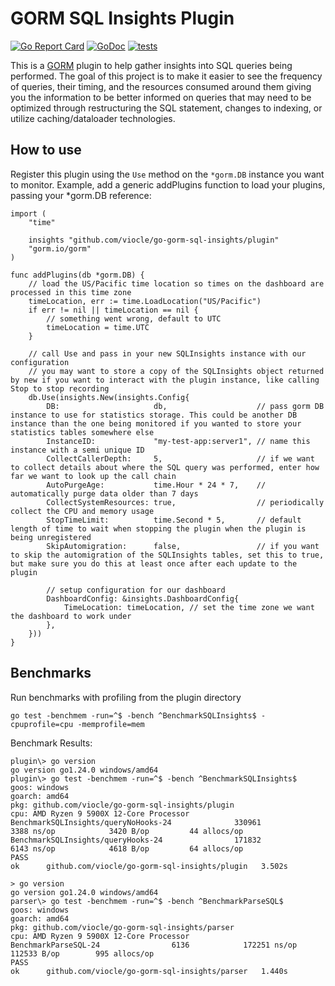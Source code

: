# GORM SQL Insights Plugin
[![Go Report Card](https://goreportcard.com/badge/github.com/viocle/go-gorm-sql-insights)](https://goreportcard.com/report/github.com/viocle/go-gorm-sql-insights) 
[![GoDoc](https://godoc.org/github.com/viocle/go-gorm-sql-insights?status.svg)](https://godoc.org/github.com/viocle/go-gorm-sql-insights)
[![tests](https://github.com/viocle/go-gorm-sql-insights/actions/workflows/tests.yml/badge.svg)](https://github.com/viocle/go-gorm-sql-insights/actions/workflows/tests.yml)

This is a [GORM](https://gorm.io/index.html) plugin to help gather insights into SQL queries being performed. The goal of this project is to make it easier to see the frequency of queries, their timing, and the resources consumed around them giving you the information to be better informed on queries that may need to be optimized through restructuring the SQL statement, changes to indexing, or utilize caching/dataloader technologies.

## How to use
Register this plugin using the `Use` method on the `*gorm.DB` instance you want to monitor. Example, add a generic addPlugins function to load your plugins, passing your *gorm.DB reference:
```
import (
	"time"

	insights "github.com/viocle/go-gorm-sql-insights/plugin"
	"gorm.io/gorm"
)

func addPlugins(db *gorm.DB) {
	// load the US/Pacific time location so times on the dashboard are processed in this time zone
	timeLocation, err := time.LoadLocation("US/Pacific")
	if err != nil || timeLocation == nil {
		// something went wrong, default to UTC
		timeLocation = time.UTC
	}

	// call Use and pass in your new SQLInsights instance with our configuration
	// you may want to store a copy of the SQLInsights object returned by new if you want to interact with the plugin instance, like calling Stop to stop recording
	db.Use(insights.New(insights.Config{
		DB:                     db,                    // pass gorm DB instance to use for statistics storage. This could be another DB instance than the one being monitored if you wanted to store your statistics tables somewhere else
		InstanceID:             "my-test-app:server1", // name this instance with a semi unique ID
		CollectCallerDepth:     5,                     // if we want to collect details about where the SQL query was performed, enter how far we want to look up the call chain
		AutoPurgeAge:           time.Hour * 24 * 7,    // automatically purge data older than 7 days
		CollectSystemResources: true,                  // periodically collect the CPU and memory usage
		StopTimeLimit:          time.Second * 5,       // default length of time to wait when stopping the plugin when the plugin is being unregistered
		SkipAutomigration:      false,                 // if you want to skip the automigration of the SQLInsights tables, set this to true, but make sure you do this at least once after each update to the plugin

		// setup configuration for our dashboard
		DashboardConfig: &insights.DashboardConfig{
			TimeLocation: timeLocation, // set the time zone we want the dashboard to work under
		},
	}))
}
```

## Benchmarks
Run benchmarks with profiling from the plugin directory
```
go test -benchmem -run=^$ -bench ^BenchmarkSQLInsights$ -cpuprofile=cpu -memprofile=mem
```
Benchmark Results:
```
plugin\> go version
go version go1.24.0 windows/amd64
plugin\> go test -benchmem -run=^$ -bench ^BenchmarkSQLInsights$
goos: windows
goarch: amd64
pkg: github.com/viocle/go-gorm-sql-insights/plugin
cpu: AMD Ryzen 9 5900X 12-Core Processor
BenchmarkSQLInsights/queryNoHooks-24              330961              3388 ns/op            3420 B/op         44 allocs/op
BenchmarkSQLInsights/queryHooks-24                171832              6143 ns/op            4618 B/op         64 allocs/op
PASS
ok      github.com/viocle/go-gorm-sql-insights/plugin   3.502s
```
```
> go version
go version go1.24.0 windows/amd64
parser\> go test -benchmem -run=^$ -bench ^BenchmarkParseSQL$
goos: windows
goarch: amd64
pkg: github.com/viocle/go-gorm-sql-insights/parser
cpu: AMD Ryzen 9 5900X 12-Core Processor
BenchmarkParseSQL-24                6136            172251 ns/op          112533 B/op        995 allocs/op
PASS
ok      github.com/viocle/go-gorm-sql-insights/parser   1.440s
```